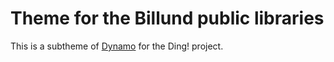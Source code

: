 Theme for the Billund public libraries
======================================

This is a subtheme of [Dynamo](http://github.com/dingproject/dynamo)
for the Ding! project.

